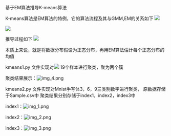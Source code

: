 基于EM算法推导K-means算法

K-means算法是EM算法的特例，它的算法流程及其与GMM,EM的关系如下
![](1.png)

![](2.png)

推导过程如下
![](3.png)

本质上来说，就是将数据分布假设为正态分布，再用EM算法估计每个正态分布的均值

kmeans1.py 文件实现对![](4.png)
19个样本进行聚类，聚为两个簇

聚类结果展示：![img_4.png](5.png)

kmeans2.py 文件实现对Mnist手写体3，6，9三类别数字进行聚类，
原数据存储于Sample.csv中
聚类结果分别存储于index1，index2，index3中

index1：![img_1.png](6.png)

index2：![img_2.png](7.png)

index3：![img_3.png](8.png)
